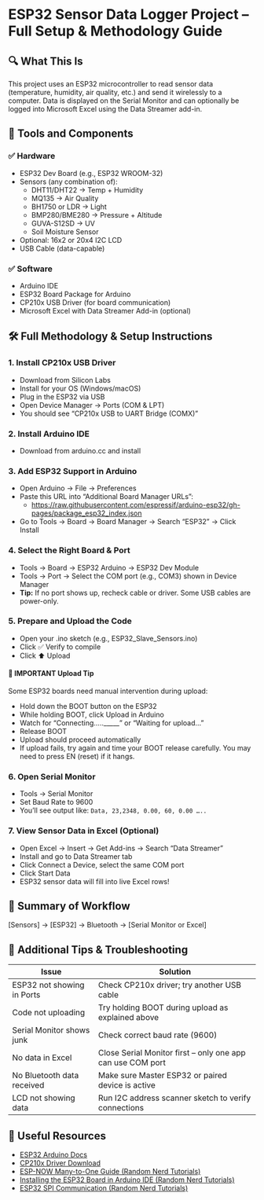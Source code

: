 # ESP32 Sensor Data Logger Project – Full Setup & Methodology Guide

## 🔍 What This Is
This project uses an ESP32 microcontroller to read sensor data (temperature, humidity, air quality, etc.) and send it wirelessly to a computer. Data is displayed on the Serial Monitor and can optionally be logged into Microsoft Excel using the Data Streamer add-in.

## 🧰 Tools and Components
### ✅ Hardware
- ESP32 Dev Board (e.g., ESP32 WROOM-32)
- Sensors (any combination of):
  - DHT11/DHT22 → Temp + Humidity
  - MQ135 → Air Quality
  - BH1750 or LDR → Light
  - BMP280/BME280 → Pressure + Altitude
  - GUVA-S12SD → UV
  - Soil Moisture Sensor
- Optional: 16x2 or 20x4 I2C LCD
- USB Cable (data-capable)

### ✅ Software
- Arduino IDE
- ESP32 Board Package for Arduino
- CP210x USB Driver (for board communication)
- Microsoft Excel with Data Streamer Add-in (optional)

## 🛠️ Full Methodology & Setup Instructions

### 1. Install CP210x USB Driver
- Download from Silicon Labs
- Install for your OS (Windows/macOS)
- Plug in the ESP32 via USB
- Open Device Manager → Ports (COM & LPT)
- You should see “CP210x USB to UART Bridge (COMX)”

### 2. Install Arduino IDE
- Download from arduino.cc and install

### 3. Add ESP32 Support in Arduino
- Open Arduino → File → Preferences
- Paste this URL into “Additional Board Manager URLs”:
  - https://raw.githubusercontent.com/espressif/arduino-esp32/gh-pages/package_esp32_index.json
- Go to Tools → Board → Board Manager → Search “ESP32” → Click Install

### 4. Select the Right Board & Port
- Tools → Board → ESP32 Arduino → ESP32 Dev Module
- Tools → Port → Select the COM port (e.g., COM3) shown in Device Manager
- **Tip:** If no port shows up, recheck cable or driver. Some USB cables are power-only.

### 5. Prepare and Upload the Code
- Open your .ino sketch (e.g., ESP32_Slave_Sensors.ino)
- Click ✅ Verify to compile
- Click ⬆️ Upload

#### 🧲 IMPORTANT Upload Tip
Some ESP32 boards need manual intervention during upload:
- Hold down the BOOT button on the ESP32
- While holding BOOT, click Upload in Arduino
- Watch for “Connecting….._____” or “Waiting for upload…”
- Release BOOT
- Upload should proceed automatically
- If upload fails, try again and time your BOOT release carefully. You may need to press EN (reset) if it hangs.

### 6. Open Serial Monitor
- Tools → Serial Monitor
- Set Baud Rate to 9600
- You’ll see output like: `Data, 23,2348, 0.00, 60, 0.00 …..`

### 7. View Sensor Data in Excel (Optional)
- Open Excel → Insert → Get Add-ins → Search “Data Streamer”
- Install and go to Data Streamer tab
- Click Connect a Device, select the same COM port
- Click Start Data
- ESP32 sensor data will fill into live Excel rows!

## 🔁 Summary of Workflow
[Sensors] → [ESP32] → Bluetooth → [Serial Monitor or Excel]

## 🧠 Additional Tips & Troubleshooting
| Issue                        | Solution                                                      |
|------------------------------|---------------------------------------------------------------|
| ESP32 not showing in Ports   | Check CP210x driver; try another USB cable                    |
| Code not uploading           | Try holding BOOT during upload as explained above             |
| Serial Monitor shows junk    | Check correct baud rate (9600)                                |
| No data in Excel             | Close Serial Monitor first – only one app can use COM port     |
| No Bluetooth data received   | Make sure Master ESP32 or paired device is active             |
| LCD not showing data         | Run I2C address scanner sketch to verify connections          |

## 📎 Useful Resources
- [ESP32 Arduino Docs](https://docs.espressif.com/projects/arduino-esp32/en/latest/)
- [CP210x Driver Download](https://www.silabs.com/developers/usb-to-uart-bridge-vcp-drivers)
- [ESP-NOW Many-to-One Guide (Random Nerd Tutorials)](https://randomnerdtutorials.com/esp-now-many-to-one-esp32/)
- [Installing the ESP32 Board in Arduino IDE (Random Nerd Tutorials)](https://randomnerdtutorials.com/installing-the-esp32-board-in-arduino-ide-windows-instructions/)
- [ESP32 SPI Communication (Random Nerd Tutorials)](https://randomnerdtutorials.com/esp32-spi-communication-arduino/)



